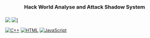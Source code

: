 
<h3 align="center">Hack World Analyse and Attack Shadow System</h3>
 <h3 align="center"><h3 align="center"></h3></h3>
</h3>
 
<img src="https://github-readme-stats.vercel.app/api?username=wizwaghan&&show_icons=true&count_private=true&theme=github_dark">
<img src="https://github-readme-stats.vercel.app/api/top-langs/?username=wizwaghan&layout=compact&theme=github_dark"/>|


<p>
    <a href="#"><img alt="C++" src="https://img.shields.io/badge/C++%20-%2300599C.svg?logo=c%2B%2B&logoColor=white"></a>
    <a href="#"><img alt="HTML" src="https://img.shields.io/badge/HTML%20-%23E34F26.svg?logo=html5&logoColor=white"></a>
    <a href="#"><img alt="JavaScript" src="https://img.shields.io/badge/JavaScript%20-%23F7DF1E.svg?logo=javascript&logoColor=black"></a>
</p>

<div align="center">
   <a href="https://discord.com/users/852630381614071858" target="_blank">
    
   </a>
